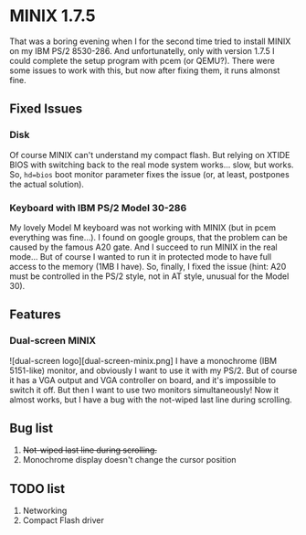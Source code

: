 # MINIX 1.7.5
That was a boring evening when I for the second time tried to
install MINIX on my IBM PS/2 8530-286. And unfortunatelly,
only with version 1.7.5 I could complete the setup program
with pcem (or QEMU?). There were some issues to work with this,
but now after fixing them, it runs almonst fine.

## Fixed Issues
### Disk
Of course MINIX can't understand my compact flash. But relying
on XTIDE BIOS with switching back to the real mode system
works... slow, but works. So, `hd=bios` boot monitor parameter
fixes the issue (or, at least, postpones the actual solution).

### Keyboard with IBM PS/2 Model 30-286
My lovely Model M keyboard was not working
with MINIX (but in pcem everything was fine...).
I found on google groups, that the problem can be caused
by the famous A20 gate. And I succeed to run MINIX in
the real mode... But of course I wanted to run it
in protected mode to have full access to the memory (1MB I have).
So, finally, I fixed the issue (hint: A20 must be controlled
in the PS/2 style, not in AT style, unusual for the Model 30).

## Features
### Dual-screen MINIX
![dual-screen logo][dual-screen-minix.png]
I have a monochrome (IBM 5151-like) monitor, and obviously I want
to use it with my PS/2. But of course it has a VGA output and
VGA controller on board, and it's impossible to switch it off.
But then I want to use two monitors simultaneously! Now it
almost works, but I have a bug with the not-wiped last line
during scrolling.

## Bug list
  1. ~~Not-wiped last line during scrolling.~~
  2. Monochrome display doesn't change the cursor position
## TODO list
  1. Networking
  2. Compact Flash driver
